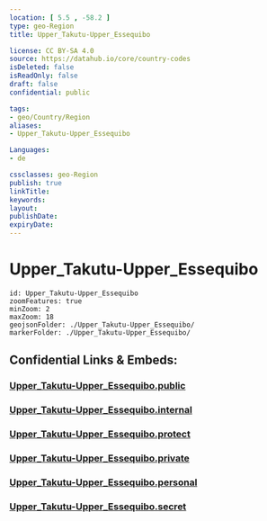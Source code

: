 ```yaml
---
location: [ 5.5 , -58.2 ] 
type: geo-Region
title: Upper_Takutu-Upper_Essequibo

license: CC BY-SA 4.0
source: https://datahub.io/core/country-codes
isDeleted: false
isReadOnly: false
draft: false
confidential: public

tags:
- geo/Country/Region
aliases:
- Upper_Takutu-Upper_Essequibo

Languages:
- de

cssclasses: geo-Region
publish: true
linkTitle: 
keywords: 
layout: 
publishDate: 
expiryDate: 
---
```


# Upper_Takutu-Upper_Essequibo

```leaflet
id: Upper_Takutu-Upper_Essequibo
zoomFeatures: true 
minZoom: 2 
maxZoom: 18
geojsonFolder: ./Upper_Takutu-Upper_Essequibo/
markerFolder: ./Upper_Takutu-Upper_Essequibo/
```


## Confidential Links & Embeds: 

### [Upper_Takutu-Upper_Essequibo.public](/_public/\Earth\Continent\America~South\Guyana\Regions~GuyanaUpper_Takutu-Upper_Essequibo.public.md) 

### [Upper_Takutu-Upper_Essequibo.internal](/_internal/\Earth\Continent\America~South\Guyana\Regions~GuyanaUpper_Takutu-Upper_Essequibo.internal.md) 

### [Upper_Takutu-Upper_Essequibo.protect](/_protect/\Earth\Continent\America~South\Guyana\Regions~GuyanaUpper_Takutu-Upper_Essequibo.protect.md) 

### [Upper_Takutu-Upper_Essequibo.private](/_private/\Earth\Continent\America~South\Guyana\Regions~GuyanaUpper_Takutu-Upper_Essequibo.private.md) 

### [Upper_Takutu-Upper_Essequibo.personal](/_personal/\Earth\Continent\America~South\Guyana\Regions~GuyanaUpper_Takutu-Upper_Essequibo.personal.md) 

### [Upper_Takutu-Upper_Essequibo.secret](/_secret/\Earth\Continent\America~South\Guyana\Regions~GuyanaUpper_Takutu-Upper_Essequibo.secret.md)

